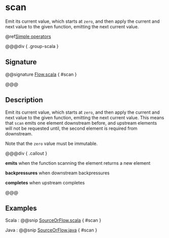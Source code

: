 # scan

Emit its current value, which starts at `zero`, and then apply the current and next value to the given function, emitting the next current value.

@ref[Simple operators](../index.md#simple-operators)

@@@div { .group-scala }

## Signature

@@signature [Flow.scala](/akka-stream/src/main/scala/akka/stream/scaladsl/Flow.scala) { #scan }

@@@

## Description

Emit its current value, which starts at `zero`, and then apply the current and next value to the given function,
emitting the next current value. This means that `scan` emits one element downstream before, and upstream elements
will not be requested until, the second element is required from downstream.

Note that the `zero` value must be immutable.


@@@div { .callout }

**emits** when the function scanning the element returns a new element

**backpressures** when downstream backpressures

**completes** when upstream completes

@@@

## Examples

Scala
:  @@snip [SourceOrFlow.scala](/akka-docs/src/test/scala/docs/stream/operators/sourceorflow/Scan.scala) { #scan }

Java
:  @@snip [SourceOrFlow.java](/akka-docs/src/test/java/jdocs/stream/operators/SourceOrFlow.java) { #scan }
